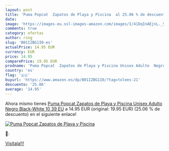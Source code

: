 ```yaml
---
layout: post
title: 'Puma Popcat  Zapatos de Playa y Piscina  al 25.06 % de descuento'
date: 
image: 'https://images-eu.ssl-images-amazon.com/images/I/41DqInAEjnL._SL200_.jpg'
comments: true
category: ofertas
author: ring
slug: 'B01IZBG1I0-es'
actualPrice: 14.95 EUR
currency: EUR
price: 14.95
comparePrice: 19.95 EUR
prodname: 'Puma Popcat  Zapatos de Playa y Piscina Unisex Adulto  Negro Black-White 10  39 EU'
country: 'es'
flag: '🇪🇸'
buyurl: 'https://www.amazon.es/dp/B01IZBG1I0/?tag=tolees-21'
descuento: '25.06'
average: '14.95'
---
```


Ahora mismo tienes [Puma Popcat  Zapatos de Playa y Piscina Unisex Adulto  Negro Black-White 10  39 EU](https://www.amazon.es/dp/B01IZBG1I0/?tag=tolees-21) a 14.95 EUR (original: 19.95 EUR) (25.06 %  de descuento) en el siguiente enlace!

[![Puma Popcat  Zapatos de Playa y Piscina ](https://images-eu.ssl-images-amazon.com/images/I/41DqInAEjnL._SL200_.jpg)](https://www.amazon.es/dp/B01IZBG1I0/?tag=tolees-21)

🔎:


[Visítala!!!](https://www.amazon.es/dp/B01IZBG1I0/?tag=tolees-21)
